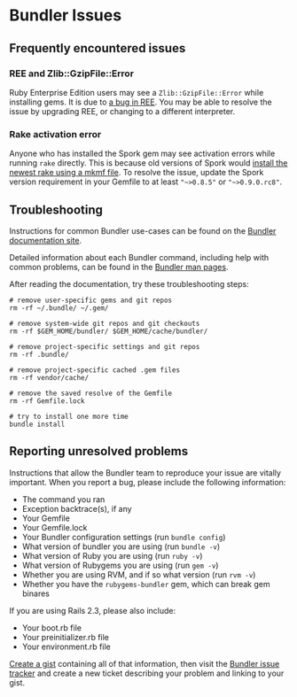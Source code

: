 # Bundler Issues

## Frequently encountered issues

### REE and Zlib::GzipFile::Error

Ruby Enterprise Edition users may see a `Zlib::GzipFile::Error` while installing gems. It is due to [a bug in REE](http://code.google.com/p/rubyenterpriseedition/issues/detail?id=45). You may be able to resolve the issue by upgrading REE, or changing to a different interpreter.

### Rake activation error

Anyone who has installed the Spork gem may see activation errors while running `rake` directly. This is because old versions of Spork would [install the newest rake using a mkmf file](https://github.com/timcharper/spork/issues/119). To resolve the issue, update the Spork version requirement in your Gemfile to at least `"~>0.8.5"` or `"~>0.9.0.rc8"`.

## Troubleshooting

Instructions for common Bundler use-cases can be found on the [Bundler documentation site](http://gembundler.com/v1.0/).

Detailed information about each Bundler command, including help with common problems, can be found in the [Bundler man pages](http://gembundler.com/man/bundle.1.html).

After reading the documentation, try these troubleshooting steps:

    # remove user-specific gems and git repos
    rm -rf ~/.bundle/ ~/.gem/

    # remove system-wide git repos and git checkouts
    rm -rf $GEM_HOME/bundler/ $GEM_HOME/cache/bundler/

    # remove project-specific settings and git repos
    rm -rf .bundle/

    # remove project-specific cached .gem files
    rm -rf vendor/cache/

    # remove the saved resolve of the Gemfile
    rm -rf Gemfile.lock

    # try to install one more time
    bundle install

## Reporting unresolved problems

Instructions that allow the Bundler team to reproduce your issue are vitally important. When you report a bug, please include the following information:

  - The command you ran
  - Exception backtrace(s), if any
  - Your Gemfile
  - Your Gemfile.lock
  - Your Bundler configuration settings (run `bundle config`)
  - What version of bundler you are using (run `bundle -v`)
  - What version of Ruby you are using (run `ruby -v`)
  - What version of Rubygems you are using (run `gem -v`)
  - Whether you are using RVM, and if so what version (run `rvm -v`)
  - Whether you have the `rubygems-bundler` gem, which can break gem binares


If you are using Rails 2.3, please also include:

  - Your boot.rb file
  - Your preinitializer.rb file
  - Your environment.rb file

[Create a gist](https://gist.github.com) containing all of that information, then visit the [Bundler issue tracker](https://github.com/carlhuda/bundler) and create a new ticket describing your problem and linking to your gist.
